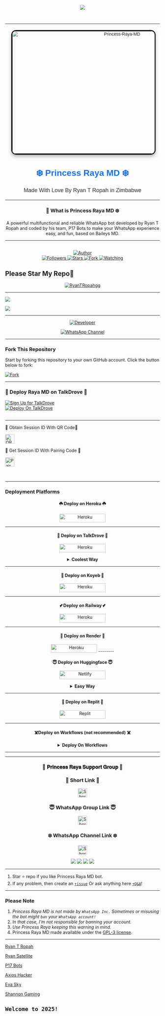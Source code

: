 <p align="center">
    <img src="https://readme-typing-svg.demolab.com/?lines=Princess%20Raya%20%20MD&font=Fira%20Code&center=true&width=440&height=45&color=6495ED&vCenter=true&pause=1000&size=22" />
</p>
<br>



---



<div align="center" style="margin: 20px; font-family: Arial, sans-serif;">
    <a href="" style="text-decoration: none;">
        <img 
            alt="Princess-Raya-MD" 
            width="700" 
            height="400" 
            src="https://files.catbox.moe/f6tph9.jpg" 
            style="border: 3px solid #000; border-radius: 15px; box-shadow: 0 6px 12px rgba(0, 0, 0, 0.3); transition: transform 0.3s ease, box-shadow 0.3s ease;"
            onmouseover="this.style.transform='scale(1.05)'; this.style.boxShadow='0 8px 16px rgba(0, 0, 0, 0.4)';"
            onmouseout="this.style.transform='scale(1)'; this.style.boxShadow='0 6px 12px rgba(0, 0, 0, 0.3)';"
        >
    </a>
    <h1 align="center" style="font-family: 'Arial', sans-serif; color: #1a73e8;">❄️ Princess Raya MD ❄️</h1>
    <p style="margin-top: 10px; font-size: 18px; color: #333;">Made With Love By Ryan T Ropah in Zimbabwe</p>
</div>

---

<div align="center">

###  💙 What is Princess Raya MD ❄️

A powerful multifunctional and reliable WhatsApp bot developed by Ryan T Ropah and coded by his team, P17 Bots to make your WhatsApp experience easy, and fun, based on Baileys MD.
</div>

---
   
<br>

<div align="center">
    <a href="https://github.com/RyanTRopah/Princess-Raya-MD">
        <img title="Author" src="https://img.shields.io/badge/Princess%20Raya%20MD-black?style=for-the-badge&logo=github">
    </a>
    <br>
    <a href="https://github.com/RyanTRopah?tab=followers">
        <img title="Followers" src="https://img.shields.io/github/followers/RyanTRopah?label=Followers&style=social">
    </a>
    <a href="https://github.com/RyanTRopah/Princess-Raya-MD/stargazers/">
        <img title="Stars" src="https://img.shields.io/github/stars/RyanTRopah/Princess-Raya-MD?style=social">
    </a>
    <a href="https://github.com/RyanTRopah/Princess-Raya-MD/network/members">
        <img title="Fork" src="https://img.shields.io/github/forks/RyanTRopah/Princess-Raya-MD?style=social">
    </a>
    <a href="https://github.com/RyanTRopah/Princess-Raya-MD/watchers">
        <img title="Watching" src="https://img.shields.io/github/watchers/RyanTRopah/Princess-Raya-MD?label=Watching&style=social">
    </a>
</div>


Please Star My Repo🌟
---

<p align="center">
  <a href="https://github.com/RyanTRopah">
    <img src="http://readme-typing-svg.herokuapp.com?color=blue&center=true&vCenter=true&multiline=false&lines=Princess+Raya+MD+By+Ryan+T+Ropah" alt="RyanTRopahgg">
  </a>
</p>

--- 

<a><img src='https://files.catbox.moe/72czl1.jpg'/></a>

<a><img src='https://files.catbox.moe/b2hysw.jpg'/></a>

***

<p align="center">
  <a href="https://github.com/RyanTRopah"><img title="Developer" src="https://img.shields.io/badge/Author-Ryan%20T%20Ropah-397604.svg?style=for-the-badge&logo=github" /></a>
</p>

<div align="center">
  
[![WhatsApp Channel](https://img.shields.io/badge/Join-WhatsApp%20Channel-FF00F8?style=for-the-badge&logo=whatsapp)](https://whatsapp.com/channel/0029VagJ4OO47Xe3W0pXEa31)
</div>

***

### Fork This Repository

Start by forking this repository to your own GitHub account. Click the button below to fork:

  <a href="https://github.com/RyanTRopah/Princess-Raya-MD/fork"><img title="Fork" src="https://img.shields.io/badge/Fork-Princess-Raya-MDh?color=blue&style=for-the-badge&logo=stackshare"></a>

  ---
  
### 🌸  Deploy Raya MD on TalkDrove 🌸
[![Sign Up for TalkDrove](https://img.shields.io/badge/HOST.TALK-DROVE-blue?style=for-the-badge&logo=drove)](https://host.talkdrove.com/auth/signup?ref=9535F15A)
<br>
[![Deploy On TalkDrove](https://img.shields.io/badge/HOST.TALK-DROVE-blue?style=for-the-badge&logo=drove)](https://host.talkdrove.com/share-bot/66)
<br>
    <br>

---

<div align="left">
    
 🌱 Obtain Session ID With QR Code🌱
   
<a href="https://cutt.ly/rayabotqr">
        <img height="30" title="QR" src="https://img.shields.io/badge/QR-purple?style=for-the-badge&logo=render&logoColor=white">
    </a>
</div>


<div align="left">
    
  🌱 Get Session ID With Pairing Code  🌱
   
<a href="https://cutt.ly/rayabotpair">
        <img height="30" title="Pair" src="https://img.shields.io/badge/Pair-purple?style=for-the-badge&logo=render&logoColor=white">
    </a>
</div>
<br>

<br>


---
    
### Deployment Platforms


<h4 align="center">☘️ Deploy on Heroku ☘️</h4>
<p style="text-align: center; font-size: 1.2em;">


<p align="center">
<a href='https://dashboard.heroku.com/new?template=https://github.com/RyanTRopah/Princess-Raya-MD/tree/main' target="_blank"><img alt='Heroku' src='https://img.shields.io/badge/-heroku ‎ deploy-FF004D?style=for-the-badge&logo=heroku&logoColor=white'/< width=150 height=28/p></a>

----------

<h4 align="center">🌸 Deploy on TalkDrove 🌸</h4>
<p style="text-align: center; font-size: 1.2em;">
  
<p align="center">
<a href='https://talkdrove.com/share-bot/66' target="_blank"><img alt='Heroku' src='https://img.shields.io/badge/-TalkDrove ‎Deploy-6971FF?style=for-the-badge&logo=Github&logoColor=white'/< width=150 height=28/p></a>
  
<details>
  
<b><strong><summary align="center" style="color: Yello;">Coolest Way</summary></strong></b>
<p style="text-align: center; font-size: 1.2em;">
 

<h3 align="center">🌸 Deploy Raya MD on TalkDrove 🌸</h3>
<h6 align-"center">
Create Account Here:

https://host.talkdrove.com/auth/signup?ref=9535F15A

Then Login
Claim 10 coins in wallet section
Locate where to deploy your bot
You will see a dashboard of bots listed 


Click next, next
Until you see Princess Raya MD
Then click on it

You must fill in the details


Session ID here:

https://cutt.ly/rayabotsession

After you're done filling in
Click deploy button 

If you can't see any deploy button, switch the website to dark mode 

It will show

That's all bot connected

`Ryan T Ropah`</h6>
</details>

--------------


<h4 align="center">🌟 Deploy on Koyeb 🌟</h4>
<p style="text-align: center; font-size: 1.2em;">


<p align="center">
<a href='https://app.koyeb.com/services/deploy?type=git&repository=RyanTRopah/Princess-Raya-MD&ports=3000&env[PREFIX]=.&env[SESSION_ID]=&env[ALWAYS_ONLINE]=false&env[MODE]=public&env[AUTO_STATUS_MSG]=Seen%20status%20by%20Princess-Raya-MD&env[AUTO_STATUS_REPLY]=false&env[AUTO_STATUS_SEEN]=true&env[AUTO_TYPING]=false&env[ANTI_LINK]=true&env[AUTO_REACT]=false&env[READ_MESSAGE]=false' target="_blank"><img alt='Heroku' src='https://img.shields.io/badge/-koyeb ‎ deploy-FF009D?style=for-the-badge&logo=koyeb&logoColor=white'/< width=150 height=28/p></a>

-----
<h4 align="center">💕 Deploy on Railway 💕</h4>
<p style="text-align: center; font-size: 1.2em;">

<p align="center">
<a href='https://railway.app/new' target="_blank"><img alt='Heroku' src='https://img.shields.io/badge/-railway deploy-FF8700?style=for-the-badge&logo=railway&logoColor=white'/< width=150 height=28/p></a>

-----

<h4 align="center">🌺 Deploy on Render 🌺</h4>
<p style="text-align: center; font-size: 1.2em;">
  
<p align="center">
<a href='https://dashboard.render.com/web/new' target="_blank"><img alt='Heroku' src='https://img.shields.io/badge/-Render deploy-black?style=for-the-badge&logo=render&logoColot=white'/< width=150 height=28/p></a>
--------

<h4 align="center">😇 Deploy on Huggingface 😇</h4>
<p style="text-align: center; font-size: 1.2em;">
  
<p align="center">
<a href='https://app.netlify.com/' target="_blank"><img alt='Netlify' src='https://img.shields.io/badge/-Netlify Deploy-CC00FF?style=for-the-badge&logo=huggingface&logoColor=white'/< width=150 height=28/p></a> </a>

<details>
  
<b><strong><summary align="center" style="color: Yello;">Easy Way</summary></strong></b>
<p style="text-align: center; font-size: 1.2em;">
 

<h3 align="center">Deploying Raya on Huggingface</h3>
<h6 align-"center">
❄️ Deploy Princess Raya on Huggingface Free 24/7 ❄️

`Specs :`
- v2 CPU
- 16GB RAM

> `Steps to deploy`

`Step 1`
1. Go to huggingface.co/join and create an account and verify your email too.

`Step 2`
1. Go to https://huggingface.co/spaces/RyanTRopah/Princess-Raya-MD

2. Tap on three dots
3. Tap on duplicate space

`Step 3`
1. Fill your details, e.g., Session ID, Bot Name, owner number etc...

2. Tap on duplicate space shown below

```After that wait 10 seconds & your have deployed it successfuly  for free 24/7```

> THANKS PIKABOTZ🎐

By Ryan</h6>

</details>

--------------


<h4 align="center">💮 Deploy on Replit 💮</h4>
<p style="text-align: center; font-size: 1.2em;">

<p align="center">
<a href='https://replit.com/~' target="_blank"><img alt='Replit' src='https://img.shields.io/badge/-Replit Deploy-1976D2?style=for-the-badge&logo=replit&logoColor=white'/< width=150 height=28/p></a> </a>

 --------
 <h4 align="center">☠️Deploy on Workflows (not recommended) ☠️</h4>
<p style="text-align: center; font-size: 1.2em;">


<details>

<b><strong><summary align="center" style="color: Yello;">Deploy On Workflows</summary></strong></b>
<p style="text-align: center; font-size: 1.2em;">
 
<h8>Copy the workflows codes and then fork the repo edit config add session id then save and now click on repo action tag then click on start new workflow then paste workflow codes name them deploy and save the file</h8>
<h3 align-"center">Important</h3>
<h6 align-"center">Attention! We do not take responsibility if your github account is suspended through this Deploy method, I advise you not to use this workflow deploy method in the latest github accounts, github accounts created a year or more ago have not received the risk of suspension so far, this works It will only be done for 6 hours, you need to update the code to reactivate it.</h6>

```
name: Node.js CI

on:
  push:
    branches:
      - main
  pull_request:
    branches:
      - main

jobs:
  build:

    runs-on: ubuntu-latest

    strategy:
      matrix:
        node-version: [20.x]

    steps:
    - name: Checkout repository
      uses: actions/checkout@v3

    - name: Set up Node.js
      uses: actions/setup-node@v3
      with:
        node-version: ${{ matrix.node-version }}

    - name: Install dependencies
      run: npm install

    - name: Start application
      run: npm start
```
</details> 

***




---

<div align="center">
    
### 💞 𝐏𝐫𝐢𝐧𝐜𝐞𝐬𝐬 𝐑𝐚𝐲𝐚 𝐒𝐮𝐩𝐩𝐨𝐫𝐭 𝐆𝐫𝐨𝐮𝐩 💞

</div>

<div align="center">
    
### 💖 Short Link 💖


<p align="center">
    <a href="https://cutt.ly/princessrayasupport">
        <img height="30" title="Short Link" src="https://img.shields.io/badge/Long%20Link-25D366?style=for-the-badge&logo=whatsapp&logoColor=white">
    </a>
</p>

</div>



<div align="center">
    
### 😇 WhatsApp Group Link 😇


<p align="center">
    <a href="https://chat.whatsapp.com/LAvOSYysy2rByLwvB0pgmd">
        <img height="30" title="Short Link" src="https://img.shields.io/badge/Long%20Link-25D366?style=for-the-badge&logo=whatsapp&logoColor=white">
    </a>
</p>

</div>

<div align="center">
    
### ❄️ WhatsApp Channel Link ❄️


<p align="center">
    <a href="https://whatsapp.com/channel/0029VagJ4OO47Xe3W0pXEa31">
        <img height="30" title="Short Link" src="https://img.shields.io/badge/Long%20Link-25D366?style=for-the-badge&logo=whatsapp&logoColor=white">
    </a>
</p>

</div>


<div align="center">
    <a><img src='https://files.catbox.moe/9t74nx.jpg'/></a>
    <a><img src='https://files.catbox.moe/grf1oy.jpg'/></a>
    <a><img src='https://files.catbox.moe/ouupvx.jpg'/></a>
    <a><img src='https://files.catbox.moe/yp6djm.jpg'/></a>
</div>

---

1. Star ⭐ repo if you like Princess Raya MD bot.
2. If any problem, then create an [`+issue`](https://github.com/RyanTRopah/Princess-Raya-MD/issues/new) Or ask anything here [`+Q&A`](https://github.com/RyanTRopah/Princess-Raya-MD/discussions/new?category=q-a)!

---
### Please Note

1. *Princess Raya MD is not made by `WhatsApp Inc.` Sometimes or misusing the bot might `ban` your `WhatsApp account!`*
2. *In that case, I'm not responsible for banning your account.*
3. *Use Princess Raya keeping this warning in mind.*
4. Princess Raya MD made available under the [GPL-3 license](https://github.com/RyanTRopah/Princess-Raya-MD/blob/main/LICENCE).


---


 [Ryan T Ropah](https://ryantropah.com)

 [Ryan Satellite](https://ryansatellite.com)

 [P17 Bots](https://cutt.ly/P17Bots)

 [Axios Hacker](https://cutt.ly/axioshacker)

 [Eva Sky](https://cutt.ly/EvaSky)

 [Shannon Gaming](https://shannongaming.com)

`Welcome to 2025!`
---
